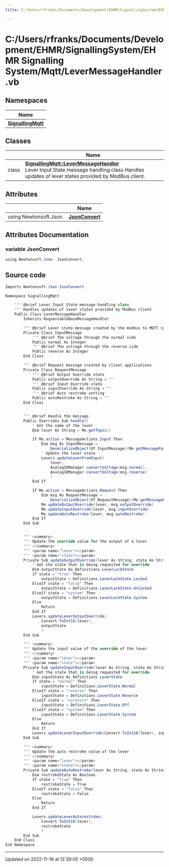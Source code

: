 ```yaml
---
title: C:/Users/rfranks/Documents/Development/EHMR/SignallingSystem/EHMR Signalling System/Mqtt/LeverMessageHandler.vb

---
```


# C:/Users/rfranks/Documents/Development/EHMR/SignallingSystem/EHMR Signalling System/Mqtt/LeverMessageHandler.vb



## Namespaces

| Name           |
| -------------- |
| **[SignallingMqtt](/SignallingSystem-doc/vb/Namespaces/namespaceSignallingMqtt/)**  |

## Classes

|                | Name           |
| -------------- | -------------- |
| class | **[SignallingMqtt::LeverMessageHandler](/SignallingSystem-doc/vb/Classes/classSignallingMqtt_1_1LeverMessageHandler/)** <br>Lever Input State message handling class Handles updates of lever states provided by ModBus client.  |

## Attributes

|                | Name           |
| -------------- | -------------- |
| ﻿using Newtonsoft.Json. | **[JsonConvert](/SignallingSystem-doc/vb/Files/LeverMessageHandler_8vb/#variable-jsonconvert)**  |



## Attributes Documentation

### variable JsonConvert

```csharp
﻿using Newtonsoft.Json. JsonConvert;
```



## Source code

```csharp
Imports Newtonsoft.Json.JsonConvert

Namespace SignallingMqtt

    ''' @brief Lever Input State message handling class
    ''' Handles updates of lever states provided by ModBus client
    Public Class LeverMessageHandler
        Inherits RequestableBaseMessageHandler

        ''' @brief Lever state message created by the modbus to MQTT system
        Private Class InputMessage
            ''' @brief The voltage through the normal side
            Public normal As Integer
            ''' @brief The voltage through the reverse side
            Public reverse As Integer
        End Class

        ''' @brief Request message created by client applications
        Private Class RequestMessage
            ''' @brief Output Override state
            Public outputOverride As String = ""
            ''' @brief Input Override state
            Public inputOverride As String = ""
            ''' @brief Auto restroke setting
            Public autoRestroke As String = ""
        End Class


        ''' @brief Handle the message
        Public Overrides Sub handle()
            ' Get the name of the lever
            Dim lever As String = Me.getTopic()

            If Me.action = MessageActions.Input Then
                Dim msg As InputMessage =
                    DeserializeObject(Of InputMessage)(Me.getMessagePayload())
                ' Update the lever state
                Levers.updateLeverFromInput(
                    lever,
                    AnalogIOManager.convertVoltage(msg.normal),
                    AnalogIOManager.convertVoltage(msg.reverse)
                    )
            End If

            If Me.action = MessageActions.Request Then
                Dim msg As RequestMessage =
                    DeserializeObject(Of RequestMessage)(Me.getMessagePayload())
                Me.updateOutputOverride(lever, msg.outputOverride)
                Me.updateInputOverride(lever, msg.inputOverride)
                Me.updateAutoRestroke(lever, msg.autoRestroke)
            End If
        End Sub


        ''' <summary>
        ''' Update the override value for the output of a lever
        ''' </summary>
        ''' <param name="lever"></param>
        ''' <param name="state"></param>
        Private Sub updateOutputOverride(lever As String, state As String)
            ' Get the state that is being requested for override
            Dim outputState As Definitions.LeverLockState
            If state = "true" Then
                outputState = Definitions.LeverLockState.Locked
            ElseIf state = "false" Then
                outputState = Definitions.LeverLockState.Unlocked
            ElseIf state = "system" Then
                outputState = Definitions.LeverLockState.System
            Else
                Return
            End If
            Levers.updateLeverOutputOverride(
                Convert.ToInt16(lever),
                outputState
                )
        End Sub

        ''' <summary>
        ''' Update the input value of the override of the lever
        ''' </summary>
        ''' <param name="lever"></param>
        ''' <param name="state"></param>
        Private Sub updateInputOverride(lever As String, state As String)
            ' Get the state that is being requested for override
            Dim inputState As Definitions.LeverState
            If state = "normal" Then
                inputState = Definitions.LeverState.Normal
            ElseIf state = "reverse" Then
                inputState = Definitions.LeverState.Reverse
            ElseIf state = "noreturn" Then
                inputState = Definitions.LeverState.Off
            ElseIf state = "system" Then
                inputState = Definitions.LeverState.System
            Else
                Return
            End If
            Levers.updateLeverInputOverride(Convert.ToInt16(lever), inputState)
        End Sub

        ''' <summary>
        ''' Update the auto restroke value of the lever
        ''' </summary>
        ''' <param name="lever"></param>
        ''' <param name="state"></param>
        Private Sub updateAutoRestroke(lever As String, state As String)
            Dim restrokeState As Boolean
            If state = "true" Then
                restrokeState = True
            ElseIf state = "false" Then
                restrokeState = False
            Else
                Return
            End If

            Levers.updateLeverAutorestroke(
                Convert.ToInt16(lever),
                restrokeState
                )
        End Sub
    End Class
End Namespace
```


-------------------------------

Updated on 2022-11-18 at 12:39:05 +0000
